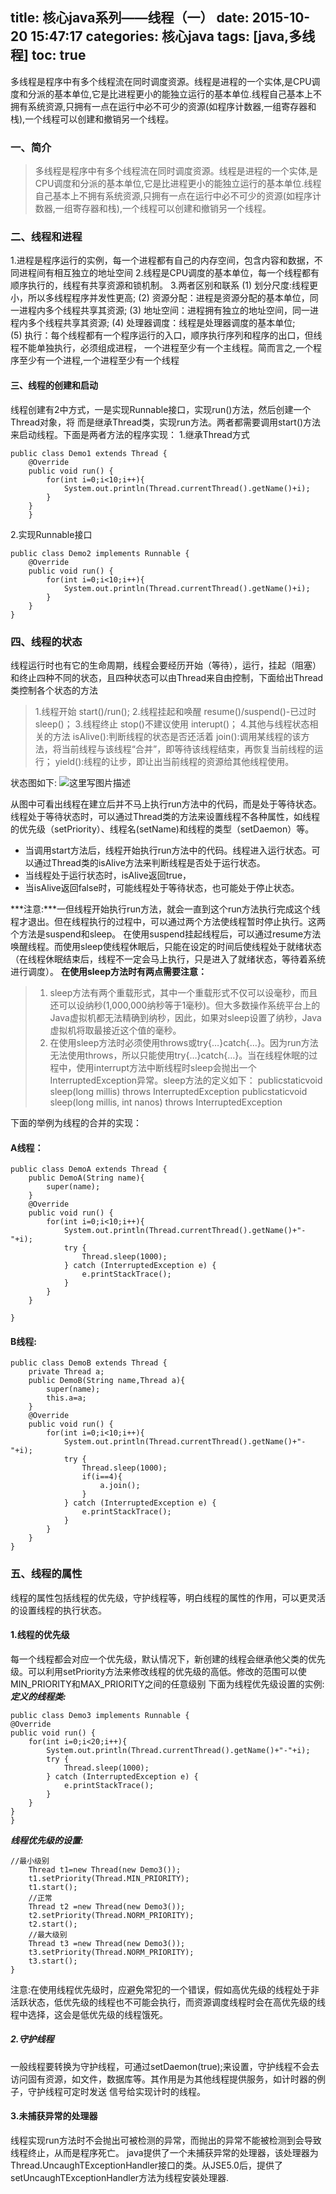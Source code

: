 title:  核心java系列——线程（一）
date: 2015-10-20 15:47:17
categories: 核心java
tags: [java,多线程]
toc: true
---
多线程是程序中有多个线程流在同时调度资源。线程是进程的一个实体,是CPU调度和分派的基本单位,它是比进程更小的能独立运行的基本单位.线程自己基本上不拥有系统资源,只拥有一点在运行中必不可少的资源(如程序计数器,一组寄存器和栈),一个线程可以创建和撤销另一个线程。
<!--more-->
### 一、简介

> 多线程是程序中有多个线程流在同时调度资源。线程是进程的一个实体,是CPU调度和分派的基本单位,它是比进程更小的能独立运行的基本单位.线程自己基本上不拥有系统资源,只拥有一点在运行中必不可少的资源(如程序计数器,一组寄存器和栈),一个线程可以创建和撤销另一个线程。

### 二、线程和进程
1.进程是程序运行的实例，每一个进程都有自己的内存空间，包含内容和数据，不同进程间有相互独立的地址空间
2.线程是CPU调度的基本单位，每一个线程都有顺序执行的，线程有共享资源和锁机制。
3.两者区别和联系 
(1) 划分尺度:线程更小，所以多线程程序并发性更高;
(2) 资源分配：进程是资源分配的基本单位，同一进程内多个线程共享其资源;
(3) 地址空间：进程拥有独立的地址空间，同一进程内多个线程共享其资源;
(4) 处理器调度：线程是处理器调度的基本单位;  
(5) 执行：每个线程都有一个程序运行的入口，顺序执行序列和程序的出口，但线程不能单独执行，必须组成进程，
	一个进程至少有一个主线程。简而言之,一个程序至少有一个进程,一个进程至少有一个线程
#### 三、线程的创建和启动
线程创建有2中方式，一是实现Runnable接口，实现run()方法，然后创建一个Thread对象，将
而是继承Thread类，实现run方法。两者都需要调用start()方法来启动线程。下面是两者方法的程序实现：
1.继承Thread方式
	
```
public class Demo1 extends Thread {
	@Override
	public void run() {
		for(int i=0;i<10;i++){
			System.out.println(Thread.currentThread().getName()+i);
		}
	}
	}
```
2.实现Runnable接口
	
```
public class Demo2 implements Runnable {
	@Override
	public void run() {
		for(int i=0;i<10;i++){
			System.out.println(Thread.currentThread().getName()+i);
		}
	}
}
```
	
### 四、线程的状态
   线程运行时也有它的生命周期，线程会要经历开始（等待），运行，挂起（阻塞）和终止四种不同的状态，且四种状态可以由Thread来自由控制，下面给出Thread类控制各个状态的方法

> 1.线程开始 start()/run();
> 2.线程挂起和唤醒 resume()/suspend()-已过时 sleep()；
> 3.线程终止 stop()不建议使用 interupt()；
> 4.其他与线程状态相关的方法 
> isAlive():判断线程的状态是否还活着
>join():调用某线程的该方法，将当前线程与该线程“合并”，即等待该线程结束，再恢复当前线程的运行；
> yield():线程的让步，即让出当前线程的资源给其他线程使用。

状态图如下:
![这里写图片描述](http://img.blog.csdn.net/20151121203705684)

从图中可看出线程在建立后并不马上执行run方法中的代码，而是处于等待状态。线程处于等待状态时，可以通过Thread类的方法来设置线程不各种属性，如线程的优先级（setPriority）、线程名(setName)和线程的类型（setDaemon）等。

 - 当调用start方法后，线程开始执行run方法中的代码。线程进入运行状态。可以通过Thread类的isAlive方法来判断线程是否处于运行状态。
 - 当线程处于运行状态时，isAlive返回true，
 - 当isAlive返回false时，可能线程处于等待状态，也可能处于停止状态。

***注意:***一但线程开始执行run方法，就会一直到这个run方法执行完成这个线程才退出。但在线程执行的过程中，可以通过两个方法使线程暂时停止执行。这两个方法是suspend和sleep。
在使用suspend挂起线程后，可以通过resume方法唤醒线程。而使用sleep使线程休眠后，只能在设定的时间后使线程处于就绪状态（在线程休眠结束后，线程不一定会马上执行，只是进入了就绪状态，等待着系统进行调度）。
**在使用sleep方法时有两点需要注意：**

> 1. sleep方法有两个重载形式，其中一个重载形式不仅可以设毫秒，而且还可以设纳秒(1,000,000纳秒等于1毫秒)。但大多数操作系统平台上的Java虚拟机都无法精确到纳秒，因此，如果对sleep设置了纳秒，Java虚拟机将取最接近这个值的毫秒。
> 2. 在使用sleep方法时必须使用throws或try{…}catch{…}。因为run方法无法使用throws，所以只能使用try{…}catch{…}。当在线程休眠的过程中，使用interrupt方法中断线程时sleep会抛出一个InterruptedException异常。sleep方法的定义如下：
> publicstaticvoid sleep(long millis) throws InterruptedException
> publicstaticvoid sleep(long millis, int nanos) throws
> InterruptedException

下面的举例为线程的合并的实现：
#### A线程：
```
public class DemoA extends Thread {
	public DemoA(String name){
		super(name);
	}
	@Override
	public void run() {
		for(int i=0;i<10;i++){
			System.out.println(Thread.currentThread().getName()+"-"+i);
			try {
				Thread.sleep(1000);
			} catch (InterruptedException e) {
				e.printStackTrace();
			}
		}
	}

}
```

#### B线程:

```
public class DemoB extends Thread {
	private Thread a;
	public DemoB(String name,Thread a){
		super(name);
		this.a=a;
	}
	@Override
	public void run() {
		for(int i=0;i<10;i++){
			System.out.println(Thread.currentThread().getName()+"-"+i);
			try {
				Thread.sleep(1000);
				if(i==4){
					a.join();
				}
			} catch (InterruptedException e) {
				e.printStackTrace();
			}
		}
	}
}
```

### 五、线程的属性
线程的属性包括线程的优先级，守护线程等，明白线程的属性的作用，可以更灵活的设置线程的执行状态。
#### 1.线程的优先级
每一个线程都会对应一个优先级，默认情况下，新创建的线程会继承他父类的优先级。可以利用setPriority方法来修改线程的优先级的高低。修改的范围可以使MIN_PRIORITY和MAX_PRIORITY之间的任意级别
下面为线程优先级设置的实例:
***定义的线程类:***
```
public class Demo3 implements Runnable {
@Override
public void run() {
	for(int i=0;i<20;i++){
		System.out.println(Thread.currentThread().getName()+"-"+i);
		try {
			Thread.sleep(1000);
		} catch (InterruptedException e) {
			e.printStackTrace();
		}
	}
}
}
```

***线程优先级的设置:***	

```
//最小级别
	Thread t1=new Thread(new Demo3());
	t1.setPriority(Thread.MIN_PRIORITY);
	t1.start();
	//正常
	Thread t2 =new Thread(new Demo3());
	t2.setPriority(Thread.NORM_PRIORITY);
	t2.start();
	//最大级别
	Thread t3 =new Thread(new Demo3());
	t3.setPriority(Thread.NORM_PRIORITY);
	t3.start();
}
```

注意:在使用线程优先级时，应避免常犯的一个错误，假如高优先级的线程处于非活跃状态，低优先级的线程也不可能会执行，而资源调度线程时会在高优先级的线程中选择，这会是低优先级的线程饿死。
##### 2.守护线程
一般线程要转换为守护线程，可通过setDaemon(true);来设置，守护线程不会去访问固有资源，如文件，数据库等。其作用是为其他线程提供服务，如计时器的例子，守护线程可定时发送
信号给实现计时的线程。
#### 3.未捕获异常的处理器
线程实现run方法时不会抛出可被检测的异常，而抛出的异常不能被检测到会导致线程终止，从而是程序死亡。
java提供了一个未捕获异常的处理器，该处理器为Thread.UncaughTExceptionHandler接口的类。从JSE5.0后，提供了setUncaughTExceptionHandler方法为线程安装处理器.